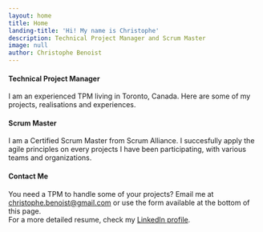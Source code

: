 ```yaml
---
layout: home
title: Home
landing-title: 'Hi! My name is Christophe'
description: Technical Project Manager and Scrum Master
image: null
author: Christophe Benoist
---
```

<h4>Technical Project Manager</h4>
<p>I am an experienced TPM living in Toronto, Canada. Here are some of my projects, realisations and experiences.</p>

<h4>Scrum Master</h4>
<p>I am a Certified Scrum Master from Scrum Alliance. I succesfully apply the agile principles on every projects I have been participating, with various teams and organizations.</p>

<h4>Contact Me</h4>
You need a TPM to handle some of your projects? Email me at <a href="mailto:christophe.benoist@gmail.com">christophe.benoist@gmail.com</a> or use the form available at the bottom of this page.
<br>For a more detailed resume, check my <a href="https://www.linkedin.com/in/christophebenoist/" target="_blank">LinkedIn profile</a>.